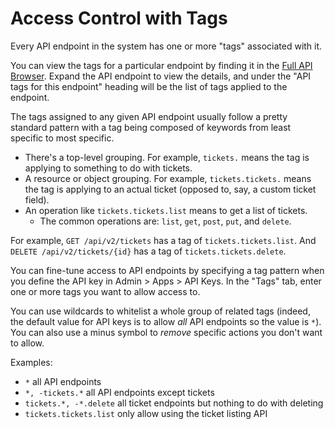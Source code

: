 Access Control with Tags
========================

Every API endpoint in the system has one or more "tags" associated with it. 

You can view the tags for a particular endpoint by finding it in the [Full API Browser](#api-browser). Expand the API endpoint to view the details, and under the "API tags for this endpoint" heading will be the list of tags applied to the endpoint.

The tags assigned to any given API endpoint usually follow a pretty standard pattern with a tag being composed of keywords from least specific to most specific.

* There's a top-level grouping. For example, `tickets.` means the tag is applying to something to do with tickets.
* A resource or object grouping. For example, `tickets.tickets.` means the tag is applying to an actual ticket (opposed to, say, a custom ticket field).
* An operation like `tickets.tickets.list` means to get a list of tickets.
  * The common operations are: `list`, `get`, `post`, `put`, and `delete`.

For example, `GET /api/v2/tickets` has a tag of `tickets.tickets.list`. And `DELETE /api/v2/tickets/{id}` has a tag of `tickets.tickets.delete`.

You can fine-tune access to API endpoints by specifying a tag pattern when you define the API key in Admin > Apps > API Keys. In the "Tags" tab, enter one or more tags you want to allow access to.

You can use wildcards to whitelist a whole group of related tags (indeed, the default value for API keys is to allow _all_ API endpoints so the value is `*`). You can also use a minus symbol to _remove_ specific actions you don't want to allow.

Examples:

* `*` all API endpoints
* `*, -tickets.*` all API endpoints except tickets
* `tickets.*, -*.delete` all ticket endpoints but nothing to do with deleting
* `tickets.tickets.list` only allow using the ticket listing API
